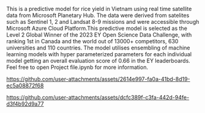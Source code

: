 This is a predictive model for rice yield in Vietnam using real time satellite data from Microsoft Planetary Hub. The data were derived from satelites such as Sentinel 1, 2 and Landsat 8-9 missions and were accessible through Microsoft Azure Cloud Platform.This predictive model is selected as the Level 2 Global Winner of the 2023 EY Open Science Data Challenge, with ranking 1st in Canada and the world out of 13000+ competitors, 630 universities and 110 countries. The model utilises ensembling of machine learning models with hyper parameterized parameters for each individual model getting an overall evaluation score of 0.66 in the EY leaderboards. Feel free to open Project file.ipynb for more information.


https://github.com/user-attachments/assets/2614e997-fa0a-41bd-8d19-ec5a08872f68

https://github.com/user-attachments/assets/dcfc389f-c3fa-442d-94fe-d3f4b92d9a77

